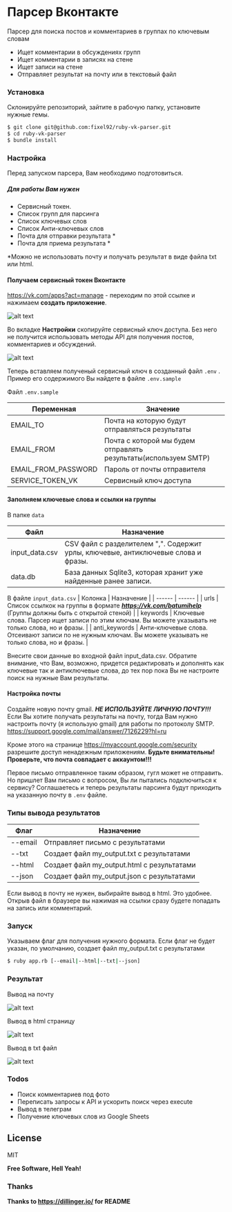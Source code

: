 # Парсер Вконтакте

Парсер для поиска постов и комментариев в группах по ключевым словам

  - Ищет комментарии в обсуждениях групп
  - Ищет комментарии в записях на стене
  - Ищет записи на стене
  - Отправляет результат на почту или в текстовый файл

### Установка
Склонируйте репозиторий, зайтите в рабочую папку, установите нужные гемы.

```sh
$ git clone git@github.com:fixel92/ruby-vk-parser.git
$ cd ruby-vk-parser
$ bundle install
```
### Настройка
Перед запуском парсера, Вам необходимо подготовиться.
##### Для работы Вам нужен
  - Сервисный токен.
  - Список групп для парсинга
  - Список ключевых слов
  - Список Анти-ключевых слов
  - Почта для отправки результата *
  - Почта для приема результата *
  
*Можно не использовать почту и получать результат в виде файла txt или html.

#### Получаем сервисный токен Вконтакте
https://vk.com/apps?act=manage - переходим по этой ссылке  и нажимаем **создать приложение**.

![alt text](https://i.ibb.co/G9TS691/2020-01-30-09-22-50.png)

Во вкладке **Настройки** скопируйте сервисный ключ доступа. Без него не получится использовать методы API для получения постов, комментариев и обсуждений.

![alt text](https://i.ibb.co/8NFmDDF/2020-01-30-09-26-19.png)
  
Теперь вставляем полученый сервисный ключ в созданный файл ```.env``` . Пример его содержимого Вы найдете в файле ```.env.sample ```

Файл ```.env.sample```

| Переменная | Значение |
| ------ | ------ |
| EMAIL_TO | Почта на которую будут отправляться результаты |
| EMAIL_FROM | Почта с которой мы будем отправлять результаты(используем SMTP) |
| EMAIL_FROM_PASSWORD | Пароль от почты отправителя |
| SERVICE_TOKEN_VK | Сервисный ключ доступа |

#### Заполняем ключевые слова и ссылки на группы

В папке ``` data ```

| Файл | Назначение |
| ------ | ------ |
| input_data.csv | CSV файл с разделителем ",". Содержит урлы, ключевые, антиключевые слова и фразы. |
| data.db | База данных Sqlite3, которая хранит уже найденные ранее записи. |

В файле ``` input_data.csv ```
| Колонка | Назначение |
| ------ | ------ |
| urls | Список ссылкок на группы в формате ***https://vk.com/batumihelp*** (Группы должны быть с открытой стеной) |
| keywords | Ключевые слова. Парсер ищет записи по этим ключам. Вы можете указывать не только слова, но и фразы. |
| anti_keywords | Анти-ключевые слова. Отсеивают записи по не нужным ключам. Вы можете указывать не только слова, но и фразы.  |

Внесите свои данные во входной файл input_data.csv.
Обратите внимание, что Вам, возможно, придется редактировать и дополнять как ключевые так и антиключевые слова, до тех пор пока Вы не настроите поиск на нужные Вам результаты.

#### Настройка почты
Создайте новую почту gmail. ***НЕ ИСПОЛЬЗУЙТЕ ЛИЧНУЮ ПОЧТУ!!!***
Если Вы хотите получать результаты на почту, тогда Вам нужно настроить почту (я использую gmail) для работы по протоколу SMTP. https://support.google.com/mail/answer/7126229?hl=ru

Кроме этого на странице https://myaccount.google.com/security разрешите доступ ненадежным приложениям.
**Будьте внимательны! Проверьте, что почта совпадает с аккаунтом!!!**

Первое письмо отправленное таким образом, гугл может не отправить. Но пришлет Вам письмо с вопросом, Вы ли пытались подключиться к сервису? Соглашаетесь и теперь результаты парсинга будут приходить на указанную почту в ```.env``` файле.

### Типы вывода результатов
| Флаг | Назначение |
| ------ | ------ |
| --email | Отправляет письмо с результатами  |
| --txt | Создает файл my_output.txt с результатами |
| --html | Создает файл my_output.html с результатами |
| --json | Создает файл my_output.json с результатами |

Если вывод в почту не нужен, выбирайте вывод в html. Это удобнее. Открыв файл в браузере вы нажимая на ссылки сразу будете попадать на запись или комментарий.

### Запуск
Указываем флаг для получения нужного формата. Если флаг не будет указан, по умолчанию, создает файл my_output.txt с результатами
```sh
$ ruby app.rb [--email|--html|--txt|--json]
```

### Результат
Вывод на почту

![alt text](https://i.ibb.co/gwRNrZV/2020-01-30-11-02-30.png)

Вывод в html страницу

![alt text](https://i.ibb.co/4NwkTVP/2020-01-30-11-15-28.png)

Вывод в txt файл

![alt text](https://i.ibb.co/d4bLCGY/2020-01-30-11-33-18.png)


### Todos

 - Поиск комментариев под фото
 - Переписать запросы к API и ускорить поиск через execute
 - Вывод в телеграм
 - Получение ключевых слов из Google  Sheets 

License
----

MIT

**Free Software, Hell Yeah!**
### Thanks
**Thanks to https://dillinger.io/ for README**
